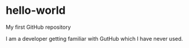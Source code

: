 # hello-world
My first GitHub repository

I am a developer getting familiar with GutHub which I have never used.
